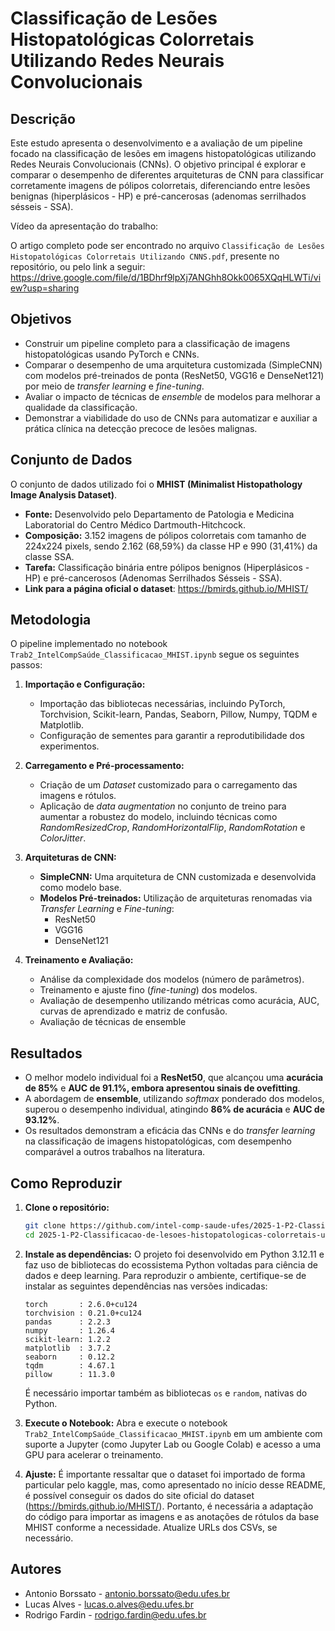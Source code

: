 # Classificação de Lesões Histopatológicas Colorretais Utilizando Redes Neurais Convolucionais

## Descrição

Este estudo apresenta o desenvolvimento e a avaliação de um pipeline focado na classificação de lesões em imagens histopatológicas utilizando Redes Neurais Convolucionais (CNNs). O objetivo principal é explorar e comparar o desempenho de diferentes arquiteturas de CNN para classificar corretamente imagens de pólipos colorretais, diferenciando entre lesões benignas (hiperplásicos - HP) e pré-cancerosas (adenomas serrilhados sésseis - SSA).

Vídeo da apresentação do trabalho: 

O artigo completo pode ser encontrado no arquivo `Classificação de Lesões Histopatológicas Colorretais Utilizando CNNS.pdf`, presente no repositório, ou pelo link a seguir: https://drive.google.com/file/d/1BDhrf9lpXj7ANGhh8Okk0065XQqHLWTi/view?usp=sharing

## Objetivos

* Construir um pipeline completo para a classificação de imagens histopatológicas usando PyTorch e CNNs.
* Comparar o desempenho de uma arquitetura customizada (SimpleCNN) com modelos pré-treinados de ponta (ResNet50, VGG16 e DenseNet121) por meio de *transfer learning* e *fine-tuning*.
* Avaliar o impacto de técnicas de *ensemble* de modelos para melhorar a qualidade da classificação.
* Demonstrar a viabilidade do uso de CNNs para automatizar e auxiliar a prática clínica na detecção precoce de lesões malignas.

## Conjunto de Dados

O conjunto de dados utilizado foi o **MHIST (Minimalist Histopathology Image Analysis Dataset)**.

* **Fonte:** Desenvolvido pelo Departamento de Patologia e Medicina Laboratorial do Centro Médico Dartmouth-Hitchcock.
* **Composição:** 3.152 imagens de pólipos colorretais com tamanho de 224x224 pixels, sendo 2.162 (68,59%) da classe HP e 990 (31,41%) da classe SSA.
* **Tarefa:** Classificação binária entre pólipos benignos (Hiperplásicos - HP) e pré-cancerosos (Adenomas Serrilhados Sésseis - SSA).
* **Link para a página oficial o dataset**: https://bmirds.github.io/MHIST/

## Metodologia

O pipeline implementado no notebook `Trab2_IntelCompSaúde_Classificacao_MHIST.ipynb` segue os seguintes passos:

1.  **Importação e Configuração:**
    * Importação das bibliotecas necessárias, incluindo PyTorch, Torchvision, Scikit-learn, Pandas, Seaborn, Pillow, Numpy, TQDM e Matplotlib.
    * Configuração de sementes para garantir a reprodutibilidade dos experimentos.

2.  **Carregamento e Pré-processamento:**
    * Criação de um *Dataset* customizado para o carregamento das imagens e rótulos.
    * Aplicação de *data augmentation* no conjunto de treino para aumentar a robustez do modelo, incluindo técnicas como *RandomResizedCrop*, *RandomHorizontalFlip*, *RandomRotation* e *ColorJitter*.

3.  **Arquiteturas de CNN:**
    * **SimpleCNN:** Uma arquitetura de CNN customizada e desenvolvida como modelo base.
    * **Modelos Pré-treinados:** Utilização de arquiteturas renomadas via *Transfer Learning* e *Fine-tuning*:
        * ResNet50
        * VGG16
        * DenseNet121

4.  **Treinamento e Avaliação:**
    * Análise da complexidade dos modelos (número de parâmetros).
    * Treinamento e ajuste fino (*fine-tuning*) dos modelos.
    * Avaliação de desempenho utilizando métricas como acurácia, AUC, curvas de aprendizado e matriz de confusão.
    * Avaliação de técnicas de ensemble

## Resultados

* O melhor modelo individual foi a **ResNet50**, que alcançou uma **acurácia de 85%** e **AUC de 91.1%, embora apresentou sinais de ovefitting**.
* A abordagem de **ensemble**, utilizando *softmax* ponderado dos modelos, superou o desempenho individual, atingindo **86% de acurácia** e **AUC de 93.12%**.
* Os resultados demonstram a eficácia das CNNs e do *transfer learning* na classificação de imagens histopatológicas, com desempenho comparável a outros trabalhos na literatura.

## Como Reproduzir

1.  **Clone o repositório:**
    ```bash
    git clone https://github.com/intel-comp-saude-ufes/2025-1-P2-Classificacao-de-lesoes-histopatologicas-colorretais-utilizando-CNNs.git
    cd 2025-1-P2-Classificacao-de-lesoes-histopatologicas-colorretais-utilizando-CNNs
    ```

2.  **Instale as dependências:**
    O projeto foi desenvolvido em Python 3.12.11 e faz uso de bibliotecas do ecossistema Python voltadas para ciência de dados e deep learning. Para reproduzir o ambiente, certifique-se de instalar as seguintes dependências nas versões indicadas:
    ```
    torch       : 2.6.0+cu124
    torchvision : 0.21.0+cu124
    pandas      : 2.2.3
    numpy       : 1.26.4
    scikit-learn: 1.2.2
    matplotlib  : 3.7.2
    seaborn     : 0.12.2
    tqdm        : 4.67.1
    pillow      : 11.3.0
    ```
    É necessário importar também as bibliotecas `os` e `random`, nativas do Python.

4.  **Execute o Notebook:**
    Abra e execute o notebook `Trab2_IntelCompSaúde_Classificacao_MHIST.ipynb` em um ambiente com suporte a Jupyter (como Jupyter Lab ou Google Colab) e acesso a uma GPU para acelerar o treinamento.
5.  **Ajuste:**
    É importante ressaltar que o dataset foi importado de forma particular pelo kaggle, mas, como apresentado no início desse README, é possível conseguir os dados do site oficial do dataset (https://bmirds.github.io/MHIST/). Portanto, é necessária a adaptação do código para importar as imagens e as anotações de rótulos da base MHIST conforme a necessidade.
    Atualize URLs dos CSVs, se necessário.

## Autores

* Antonio Borssato - antonio.borssato@edu.ufes.br
* Lucas Alves - lucas.o.alves@edu.ufes.br
* Rodrigo Fardin - rodrigo.fardin@edu.ufes.br
